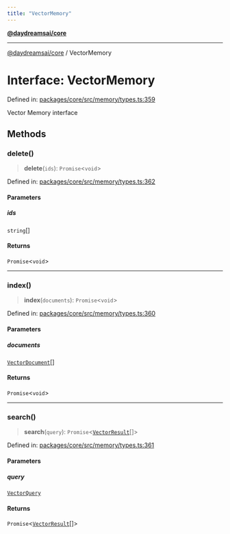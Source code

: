 ```yaml
---
title: "VectorMemory"
---
```


[**@daydreamsai/core**](./api-reference.md)

***

[@daydreamsai/core](./api-reference.md) / VectorMemory

# Interface: VectorMemory

Defined in: [packages/core/src/memory/types.ts:359](https://github.com/dojoengine/daydreams/blob/612e9304717c546d301f9cac8c204de734cac957/packages/core/src/memory/types.ts#L359)

Vector Memory interface

## Methods

### delete()

> **delete**(`ids`): `Promise`\<`void`\>

Defined in: [packages/core/src/memory/types.ts:362](https://github.com/dojoengine/daydreams/blob/612e9304717c546d301f9cac8c204de734cac957/packages/core/src/memory/types.ts#L362)

#### Parameters

##### ids

`string`[]

#### Returns

`Promise`\<`void`\>

***

### index()

> **index**(`documents`): `Promise`\<`void`\>

Defined in: [packages/core/src/memory/types.ts:360](https://github.com/dojoengine/daydreams/blob/612e9304717c546d301f9cac8c204de734cac957/packages/core/src/memory/types.ts#L360)

#### Parameters

##### documents

[`VectorDocument`](./VectorDocument.md)[]

#### Returns

`Promise`\<`void`\>

***

### search()

> **search**(`query`): `Promise`\<[`VectorResult`](./VectorResult.md)[]\>

Defined in: [packages/core/src/memory/types.ts:361](https://github.com/dojoengine/daydreams/blob/612e9304717c546d301f9cac8c204de734cac957/packages/core/src/memory/types.ts#L361)

#### Parameters

##### query

[`VectorQuery`](./VectorQuery.md)

#### Returns

`Promise`\<[`VectorResult`](./VectorResult.md)[]\>

